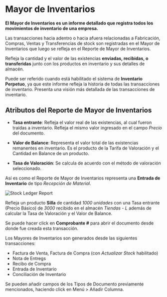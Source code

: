 <!-- add-breadcrumbs -->

# Mayor de Inventarios

**El Mayor de Inventarios es un informe detallado que registra todos los movimientos de inventario de una empresa.**

Las transacciones hacia adentro o hacia afuera relacionadas a Fabricación, Compras, Ventas y Transferencias de stock son registradas en el Mayor de Inventarios que luego se refleja en el Reporte de Mayor de Inventarios. 

Refleja la cantidad y el valor de las existencias **enviadas, recibidas, o transferidas** junto con los productos en inventario y sus detalles de almacén.

Puede ser referido cuando está habilitado el sistema de **Inventario Perpetuo**, ya que este informe refleja la historia de todas las transacciones de inventario. Presenta una visión más detallada de las transacciones de inventario.

## Atributos del Reporte de Mayor de Inventarios

* **Tasa entrante**: Refleja el valor real de las existencias, al cual fueron traídas a inventario. 
Refleja el mismo valor ingresado en el campo *Precio* del documento.

* **Valor de Balance**: Representa el valor total de las existencias remanentes en inventario. Es el producto de la Tarifa de Valoración y el Cantidad en Balance de un producto. 

* **Tasa de Valoración**: Se calcula de acuerdo con el método de valoración seleccionado.

Así es como el Reporte de Mayor de Inventarios representa una **Entrada de Inventario** de tipo *Recepción de Material*.

![Stock Ledger Report](/docs/assets/img/stock/stock-ledger.png)

Refleja un producto **Silla** de cantidad *1000 unidades* con una Tasa entrante (Precio Básico) de *3000* recibido en el almacén *Tiendas - L* además de calcular la Tasa de Valoración y el Valor de Balance. 

Se puede hacer click en **Comprobante #** para abrir el documento desde donde fue creada esta transacción. 

Los Mayores de Inventarios son generados desde las siguientes transacciones:

-   Factura de Venta, Factura de Compra (con *Actualizar Stock* habilitado)
-   Nota de Entregs
-   Recibo de Compra
-   Entrada de Inventario
-   Conciliación de Inventario

Se pueden añadir campos de los Tipos de Documento previamente mencionados, haciendo click en Menú > Añadir Columna.
